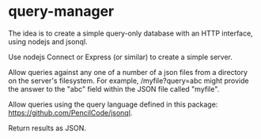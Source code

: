 # query-manager
The idea is to create a simple query-only database with an HTTP interface, using nodejs and jsonql.

Use nodejs Connect or Express (or similar) to create a simple server.

Allow queries against any one of a number of a json files from a directory on the server's filesystem. For example, /myfile?query=abc might provide the answer to the "abc" field within the JSON file called "myfile".

Allow queries using the query language defined in this package: https://github.com/PencilCode/jsonql.

Return results as JSON.
